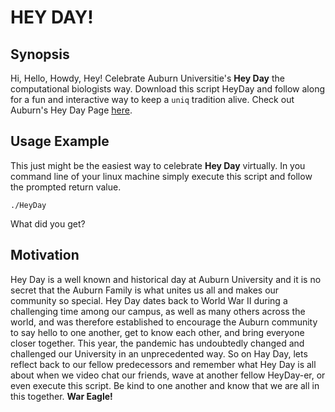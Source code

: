# HEY DAY!
## Synopsis
Hi, Hello, Howdy, Hey! Celebrate Auburn Universitie's **Hey Day** the computational biologists way. Download this script HeyDay and follow along for a fun and interactive way to keep a `uniq` tradition alive. Check out Auburn's Hey Day Page [here](http://sga.auburn.edu/hey-day/).

## Usage Example
This just might be the easiest way to celebrate **Hey Day** virtually. In you command line of your linux machine simply execute this script and follow the prompted return value.

```Shell
./HeyDay
```
What did you get?

## Motivation
Hey Day is a well known and historical day at Auburn University and it is no secret that the Auburn Family is what unites us all and makes our community so special. Hey Day dates back to World War II during a challenging time among our campus, as well as many others across the world, and was therefore established to encourage the Auburn community to say hello to one another, get to know each other, and bring everyone closer together. This year, the pandemic has undoubtedly changed and challenged our University in an unprecedented way. So on Hay Day, lets reflect back to our fellow predecessors and remember what Hey Day is all about when we video chat our friends, wave at another fellow HeyDay-er, or even execute this script. Be kind to one another and know that we are all in this together. **War Eagle!** 
